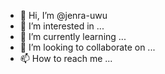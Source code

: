 - 👋 Hi, I’m @jenra-uwu
- 👀 I’m interested in ...
- 🌱 I’m currently learning ...
- 💞️ I’m looking to collaborate on ...
- 📫 How to reach me ...

<!--
[![Top Langs](https://github-readme-stats.vercel.app/api/top-langs/?username=jenra-uwu&layout=compact&theme=vision-friendly-dark)](https://github.com/anuraghazra/github-readme-stats)
--->

<!---
jenra-uwu/jenra-uwu is a ✨ special ✨ repository because its `README.md` (this file) appears on your GitHub profile.
You can click the Preview link to take a look at your changes.
--->

